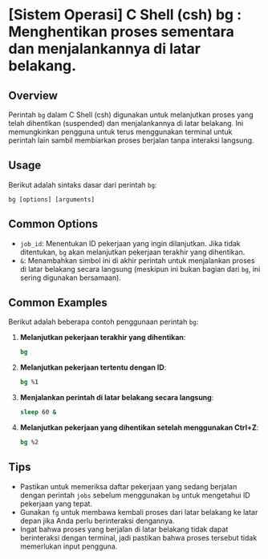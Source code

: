 # [Sistem Operasi] C Shell (csh) bg <Mengelola Proses Latar Belakang>: Menghentikan proses sementara dan menjalankannya di latar belakang.

## Overview
Perintah `bg` dalam C Shell (csh) digunakan untuk melanjutkan proses yang telah dihentikan (suspended) dan menjalankannya di latar belakang. Ini memungkinkan pengguna untuk terus menggunakan terminal untuk perintah lain sambil membiarkan proses berjalan tanpa interaksi langsung.

## Usage
Berikut adalah sintaks dasar dari perintah `bg`:

```
bg [options] [arguments]
```

## Common Options
- `job_id`: Menentukan ID pekerjaan yang ingin dilanjutkan. Jika tidak ditentukan, `bg` akan melanjutkan pekerjaan terakhir yang dihentikan.
- `&`: Menambahkan simbol ini di akhir perintah untuk menjalankan proses di latar belakang secara langsung (meskipun ini bukan bagian dari `bg`, ini sering digunakan bersamaan).

## Common Examples
Berikut adalah beberapa contoh penggunaan perintah `bg`:

1. **Melanjutkan pekerjaan terakhir yang dihentikan**:
   ```csh
   bg
   ```

2. **Melanjutkan pekerjaan tertentu dengan ID**:
   ```csh
   bg %1
   ```

3. **Menjalankan perintah di latar belakang secara langsung**:
   ```csh
   sleep 60 &
   ```

4. **Melanjutkan pekerjaan yang dihentikan setelah menggunakan Ctrl+Z**:
   ```csh
   bg %2
   ```

## Tips
- Pastikan untuk memeriksa daftar pekerjaan yang sedang berjalan dengan perintah `jobs` sebelum menggunakan `bg` untuk mengetahui ID pekerjaan yang tepat.
- Gunakan `fg` untuk membawa kembali proses dari latar belakang ke latar depan jika Anda perlu berinteraksi dengannya.
- Ingat bahwa proses yang berjalan di latar belakang tidak dapat berinteraksi dengan terminal, jadi pastikan bahwa proses tersebut tidak memerlukan input pengguna.